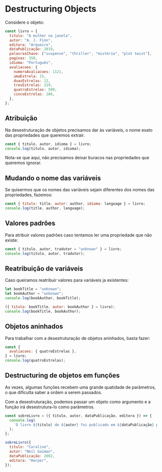 # Destructuring Objects

Considere o objeto:

```javascript
const livro = {
  titulo: "A mulher na janela",
  autor: "A. J. Finn",
  editora: "Arqueiro",
  dataPublicação: 2018,
  palavrasChave: ["suspense", "thriller", "mistério", "plot twist"],
  paginas: 350,
  idioma: "Português",
  avaliacoes: {
    numeroAvaliacoes: 1121,
    umaEstrela: 15,
    duasEstrelas: 12,
    tresEstrelas: 219,
    quatroEstrelas: 589,
    cincoEstrelas: 286,
  },
};
```

## Atribuição

Na desestruturação de objetos precisamos dar às variáveis, o nome exato das propriedades que queremos extrair.

```javascript
const { titulo, autor, idioma } = livro;
console.log(titulo, autor, idioma);
```

Nota-se que aqui, não precisamos deixar buracos nas propriedades que queremos ignorar.

## Mudando o nome das variáveis

Se quisermos que os nomes das variáveis sejam diferentes dos nomes das propriedades, fazemos:

```javascript
const { titulo: title, autor: author, idioma: language } = livro;
console.log(title, author, language);
```

## Valores padrões

Para atribuir valores padrões caso tentamos ler uma propriedade que não existe:

```javascript
const { titulo, autor, tradutor = "unknown" } = livro;
console.log(titulo, autor, tradutor);
```

## Reatribuição de variáveis

Caso queiramos reatribuir valores para variáveis ja existentes:

```javascript
let bookTitle = "unknown";
let bookAuthor = "unknown";
console.log(bookAuthor, bookTitle);

({ titulo: bookTitle, autor: bookAuthor } = livro);
console.log(bookTitle, bookAuthor);
```

## Objetos aninhados

Para trabalhar com a desestruturação de objetos aninhados, basta fazer:

```javascript
const {
  avaliacoes: { quatroEstrelas },
} = livro;
console.log(quatroEstrelas);
```

## Destructuring de objetos em funções

As vezes, algumas funções recebem uma grande quatidade de parâmetros, o que dificulta saber a ordem a serem passados.

Com a desestruturação, podemos passar um objeto como argumento e a função irá desestrutura-lo como parâmetros.

```javascript
const sobreLivro = ({ titulo, autor, dataPublicação, editora }) => {
  console.log(
    `O livro ${titulo} de ${autor} foi publicado em ${dataPublicação} pela editora ${editora}.`
  );
};

sobreLivro({
  titulo: "Coraline",
  autor: "Neil Gaiman",
  dataPublicação: 2002,
  editora: "Harper",
});
```
